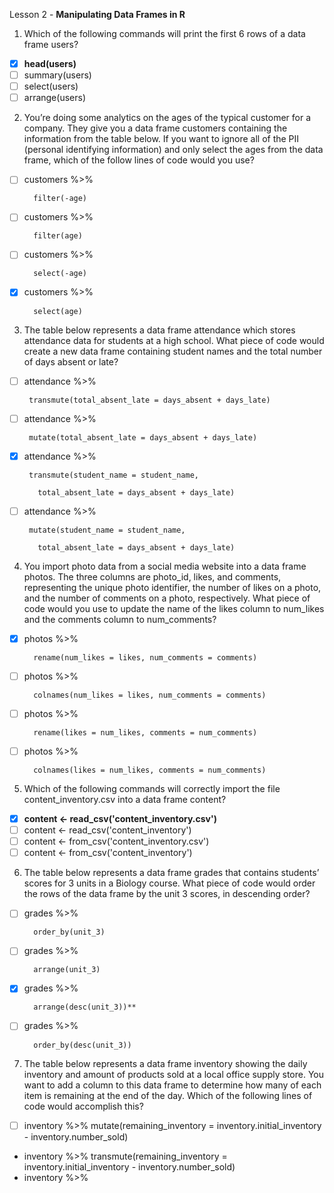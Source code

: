 Lesson 2 - **Manipulating Data Frames in R**

1.	Which of the following commands will print the first 6 rows of a data frame users?
-   [x]	**head(users)**
-   [ ]	summary(users)
-   [ ]	select(users)
-   [ ]	arrange(users)

2.	You’re doing some analytics on the ages of the typical customer for a company. They give you a data frame customers containing the information from the table below. If you want to ignore all of the PII (personal identifying information) and only select the ages from the data frame, which of the follow lines of code would you use?
-   [ ] customers %>%

        filter(-age)
-   [ ]	customers %>%

        filter(age)
-   [ ]	customers %>%
        
        select(-age)
-   [x]	customers %>%

       	select(age)

3.	The table below represents a data frame attendance which stores attendance data for students at a high school. What piece of code would create a new data frame containing student names and the total number of days absent or late?
-   [ ]  attendance %>%

        transmute(total_absent_late = days_absent + days_late)
-   [ ]  attendance %>%
        
        mutate(total_absent_late = days_absent + days_late)
-   [x]  attendance %>%
 	
        transmute(student_name = student_name,
  
          total_absent_late = days_absent + days_late)
-   [ ]  attendance %>%

        mutate(student_name = student_name,

          total_absent_late = days_absent + days_late)

4.	You import photo data from a social media website into a data frame photos. The three columns are photo_id, likes, and comments, representing the unique photo identifier, the number of likes on a photo, and the number of comments on a photo, respectively. What piece of code would you use to update the name of the likes column to num_likes and the comments column to num_comments?
-   [x]	photos %>%

        rename(num_likes = likes, num_comments = comments)
-   [ ]	photos %>%

        colnames(num_likes = likes, num_comments = comments)
-   [ ]	photos %>%
        
        rename(likes = num_likes, comments = num_comments)
-   [ ]	photos %>%
        
        colnames(likes = num_likes, comments = num_comments)

5.	Which of the following commands will correctly import the file content_inventory.csv into a data frame content?
-   [x] **content <- read_csv('content_inventory.csv')**
-   [ ] content <- read_csv('content_inventory')
-   [ ] content <- from_csv('content_inventory.csv')
-   [ ] content <- from_csv('content_inventory')

6.	The table below represents a data frame grades that contains students’ scores for 3 units in a Biology course. What piece of code would order the rows of the data frame by the unit 3 scores, in descending order?
-   [ ]	grades %>%
        
        order_by(unit_3)
-   [ ] grades %>%

        arrange(unit_3)
-   [x] grades %>%

        arrange(desc(unit_3))**
-   [ ]	grades %>%

        order_by(desc(unit_3))

7.	The table below represents a data frame inventory showing the daily inventory and amount of products sold at a local office supply store. You want to add a column to this data frame to determine how many of each item is remaining at the end of the day. Which of the following lines of code would accomplish this?
-   [ ]	inventory %>%
mutate(remaining_inventory = inventory.initial_inventory - inventory.number_sold)
-	inventory %>%
transmute(remaining_inventory = inventory.initial_inventory - 
inventory.number_sold)
-	inventory %>%

